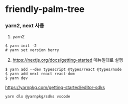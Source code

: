# friendly-palm-tree
### yarn2, next 사용

1. yarn2
```
$ yarn init -2
# yarn set version berry
```

2. https://nextjs.org/docs/getting-started 매뉴얼대로 실행
```
$ yarn add --dev typescript @types/react @types/node
$ yarn add next react react-dom
$ yarn dev
```

https://yarnpkg.com/getting-started/editor-sdks
```
yarn dlx @yarnpkg/sdks vscode
```
